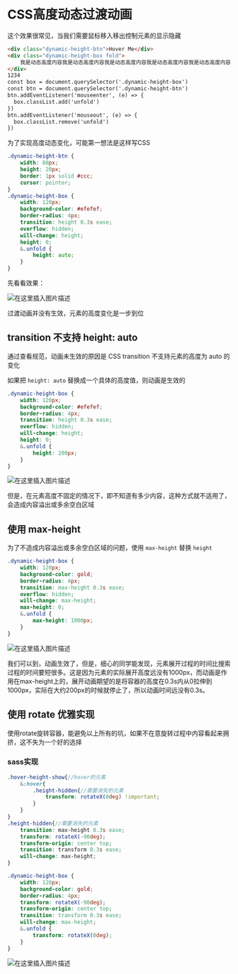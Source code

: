 # CSS高度动态过渡动画

这个效果很常见，当我们需要鼠标移入移出控制元素的显示隐藏

```html
<div class="dynamic-height-btn">Hover Me</div>
<div class="dynamic-height-box fold">
    我是动态高度内容我是动态高度内容我是动态高度内容我是动态高度内容我是动态高度内容我是动态高度内容我是动态高度内容
</div>
1234
const box = document.querySelector('.dynamic-height-box')
const btn = document.querySelector('.dynamic-height-btn')
btn.addEventListener('mouseenter', (e) => {
  box.classList.add('unfold')
})
btn.addEventListener('mouseout', (e) => {
  box.classList.remove('unfold')
})
```

为了实现高度动态变化，可能第一想法是这样写CSS

```css
.dynamic-height-btn {
	width: 80px;
	height: 20px;
	border: 1px solid #ccc;
	cursor: pointer;
}
.dynamic-height-box {
	width: 120px;
	background-color: #efefef;
	border-radius: 4px;
	transition: height 0.3s ease;
	overflow: hidden;
	will-change: height;
	height: 0;
	&.unfold {
		height: auto;
	}
}
```

先看看效果：

![在这里插入图片描述](https://img-blog.csdnimg.cn/20210120151714431.gif#pic_center)

过渡动画并没有生效，元素的高度变化是一步到位

## transition 不支持 height: auto

通过查看规范，动画未生效的原因是 CSS transition 不支持元素的高度为 auto 的变化

如果把 `height: auto` 替换成一个具体的高度值，则动画是生效的

```css
.dynamic-height-box {
	width: 120px;
	background-color: #efefef;
	border-radius: 4px;
	transition: height 0.3s ease;
	overflow: hidden;
	will-change: height;
	height: 0;
	&.unfold {
		height: 200px;
	}
}
```

![在这里插入图片描述](https://img-blog.csdnimg.cn/20210120151740659.gif#pic_center)

但是，在元素高度不固定的情况下，即不知道有多少内容，这种方式就不适用了，会造成内容溢出或多余空白区域

## 使用 max-height

为了不造成内容溢出或多余空白区域的问题，使用 `max-height` 替换 `height`

```css
.dynamic-height-box {
	width: 120px;
	background-color: gold;
	border-radius: 4px;
	transition: max-height 0.3s ease;
	overflow: hidden;
	will-change: max-height;
	max-height: 0;
	&.unfold {
		max-height: 1000px;
	}
}
```

![在这里插入图片描述](https://img-blog.csdnimg.cn/20210120151755544.gif#pic_center)

我们可以到，动画生效了，但是，细心的同学能发现，元素展开过程的时间比搜索过程的时间要短很多。这是因为元素的实际展开高度远没有1000px，而动画是作用在max-height上的，展开动画期望的是将容器的高度在0.3s内从0拉伸到1000px，实际在大约200px的时候就停止了，所以动画时间远没有0.3s。

## 使用 rotate 优雅实现

使用rotate旋转容器，能避免以上所有的坑，如果不在意旋转过程中内容看起来拥挤，这不失为一个好的选择

### sass实现

```scss
.hover-height-show{//hover的元素
    &:hover{
        .height-hidden{//需要消失的元素
            transform: rotateX(0deg) !important;
        }
    }
}
.height-hidden{//需要消失的元素
    transition: max-height 0.3s ease;
    transform: rotateX(-90deg);
	transform-origin: center top;
	transition: transform 0.3s ease;
	will-change: max-height;
}
```



```css
.dynamic-height-box {
	width: 120px;
	background-color: gold;
	border-radius: 4px;
	transform: rotateX(-90deg);
	transform-origin: center top;
	transition: transform 0.3s ease;
	will-change: max-height;
	&.unfold {
		transform: rotateX(0deg);
	}
}

```

![在这里插入图片描述](https://img-blog.csdnimg.cn/20210120151809952.gif#pic_center)

